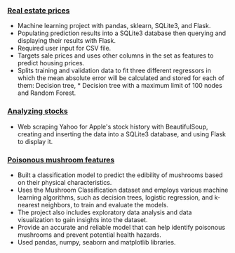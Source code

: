 ### [Real estate prices](https://github.com/Apl223/College_and-Machine-Learning-projects/tree/main/RealEstatePrices)
* Machine learning project with pandas, sklearn, SQLite3, and Flask.
* Populating prediction results into a SQLite3 database then querying and displaying their results with Flask. 
* Required user input for CSV file. 
* Targets sale prices and uses other columns in the set as features to predict housing prices. 
* Splits training and validation data to fit three different regressors in which the mean absolute error will be calculated and stored for each of them: Decision tree, * Decision tree with a maximum limit of 100 nodes and Random Forest.

### [Analyzing stocks](https://github.com/Apl223/College_and-Machine-Learning-projects/tree/main/AnalyzingStocks-main)
* Web scraping Yahoo for Apple's stock history with BeautifulSoup, creating and inserting the data into a SQLite3 database, and using Flask to display it.

### [Poisonous mushroom features](https://github.com/Apl223/College_and-Machine-Learning-projects/tree/main/Mushrooms)
* Built a classification model to predict the edibility of mushrooms based on their physical characteristics. 
* Uses the Mushroom Classification dataset and employs various machine learning algorithms, such as decision trees, logistic regression, and k-nearest neighbors, to   train and evaluate the models. 
* The project also includes exploratory data analysis and data visualization to gain insights into the dataset. 
* Provide an accurate and reliable model that can help identify poisonous mushrooms and prevent potential health hazards. 
* Used pandas, numpy, seaborn and matplotlib libraries.

